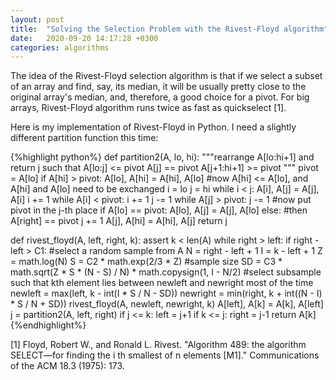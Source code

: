 ```yaml
---
layout: post
title:  "Solving the Selection Problem with the Rivest-Floyd algorithm"
date:   2020-09-20 14:17:28 +0300
categories: algorithms
---
```

The idea of the Rivest-Floyd selection algorithm is that if we select a subset of an array and find, say, its median, it will be usually pretty close to the original array's median, and, therefore, a good choice for a pivot. For big arrays, Rivest-Floyd algorithm runs twice as fast as quickselect [1].

Here is my implementation of Rivest-Floyd in Python. I need a slightly different partition function this time:

{%highlight python%}
def partition2(A, lo, hi):
    """rearrange A[lo:hi+1] and return j such that
    A[lo:j] <= pivot
    A[j] == pivot
    A[j+1:hi+1] >= pivot
    """
    pivot = A[lo]
    if A[hi] > pivot:
        A[lo], A[hi] = A[hi], A[lo]
    #now A[hi] <= A[lo], and A[hi] and A[lo] need to be exchanged
    i = lo
    j = hi
    while i < j:
        A[i], A[j] = A[j], A[i]
        i += 1
        while A[i] < pivot:
            i += 1
        j -= 1
        while A[j] > pivot:
            j -= 1
    #now put pivot in the j-th place
    if A[lo] == pivot:
        A[lo], A[j] = A[j], A[lo]
    else:
        #then A[right] == pivot
        j += 1
        A[j], A[hi] = A[hi], A[j]
    return j

def rivest_floyd(A, left, right, k):
    assert k < len(A)
    while right > left:
        if right - left > C1:
            #select a random sample from A
            N = right - left + 1
            I = k - left + 1
            Z = math.log(N)
            S = C2 * math.exp(2/3 * Z) #sample size
            SD = C3 * math.sqrt(Z * S * (N - S) / N) * math.copysign(1, I - N/2)
            #select subsample such that kth element lies between newleft and newright most of the time
            newleft = max(left, k - int(I * S / N - SD))
            newright = min(right, k + int((N - I) * S / N + SD))
            rivest_floyd(A, newleft, newright, k)
        A[left], A[k] = A[k], A[left]
        j = partition2(A, left, right)
        if j <= k:
            left = j+1
        if k <= j:
            right = j-1
    return A[k]
{%endhighlight%}

[1] Floyd, Robert W., and Ronald L. Rivest. "Algorithm 489: the algorithm SELECT—for finding the i th smallest of n elements [M1]." Communications of the ACM 18.3 (1975): 173.
